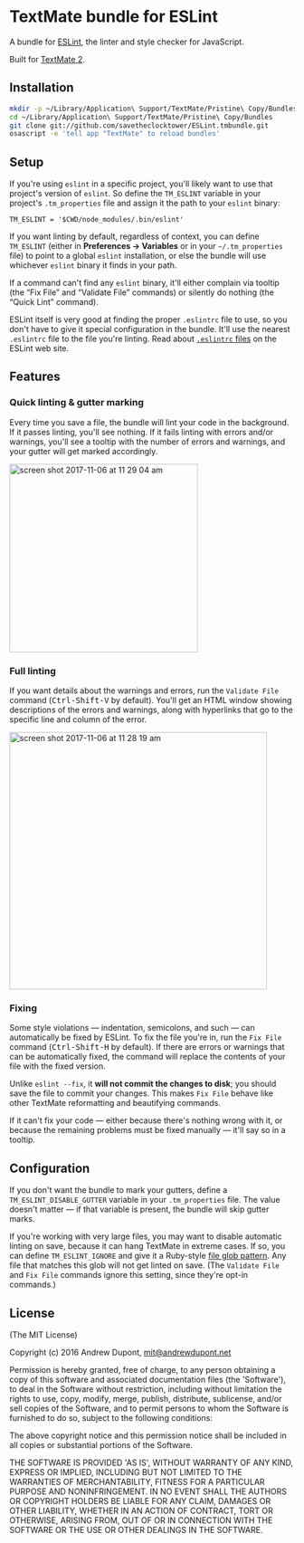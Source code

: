 
# TextMate bundle for ESLint

A bundle for [ESLint][], the linter and style checker for JavaScript.

Built for [TextMate 2][textmate].

## Installation

```bash
mkdir -p ~/Library/Application\ Support/TextMate/Pristine\ Copy/Bundles
cd ~/Library/Application\ Support/TextMate/Pristine\ Copy/Bundles
git clone git://github.com/savetheclocktower/ESLint.tmbundle.git
osascript -e 'tell app "TextMate" to reload bundles'
```

## Setup

If you're using `eslint` in a specific project, you'll likely want to use that project's version of `eslint`. So define the `TM_ESLINT` variable in your project's `.tm_properties` file and assign it the path to your `eslint` binary:

```
TM_ESLINT = '$CWD/node_modules/.bin/eslint'
```

If you want linting by default, regardless of context, you can define `TM_ESLINT` (either in **Preferences &rarr; Variables** or in your `~/.tm_properties` file) to point to a global `eslint` installation, or else the bundle will use whichever `eslint` binary it finds in your path.

If a command can't find any `eslint` binary, it'll either complain via tooltip (the “Fix File” and “Validate File” commands) or silently do nothing (the “Quick Lint” command).

ESLint itself is very good at finding the proper `.eslintrc` file to use, so you don't have to give it special configuration in the bundle. It'll use the nearest `.eslintrc` file to the file you're linting. Read about [`.eslintrc` files](https://eslint.org/docs/user-guide/configuring) on the ESLint web site.

## Features

### Quick linting & gutter marking

Every time you save a file, the bundle will lint your code in the background. If it passes linting, you'll see nothing. If it fails linting with errors and/or warnings, you'll see a tooltip with the number of errors and warnings, and your gutter will get marked accordingly.

<img width="333" alt="screen shot 2017-11-06 at 11 29 04 am" src="https://user-images.githubusercontent.com/3450/32454913-3eb56b0e-c2e6-11e7-9754-c22c0c41adb4.png">

### Full linting

If you want details about the warnings and errors, run the `Validate File` command (<kbd>Ctrl-Shift-V</kbd> by default). You'll get an HTML window showing descriptions of the errors and warnings, along with hyperlinks that go to the specific line and column of the error.

<img width="455" alt="screen shot 2017-11-06 at 11 28 19 am" src="https://user-images.githubusercontent.com/3450/32454916-3ee10b60-c2e6-11e7-8c94-1111f36363ac.png">

### Fixing

Some style violations — indentation, semicolons, and such — can automatically be fixed by ESLint. To fix the file you're in, run the `Fix File` command (<kbd>Ctrl-Shift-H</kbd> by default). If there are errors or warnings that can be automatically fixed, the command will replace the contents of your file with the fixed version.

Unlike `eslint --fix`, it **will not commit the changes to disk**; you should save the file to commit your changes. This makes `Fix File` behave like other TextMate reformatting and beautifying commands.

If it can't fix your code — either because there's nothing wrong with it, or because the remaining problems must be fixed manually — it'll say so in a tooltip.

## Configuration

If you don't want the bundle to mark your gutters, define a `TM_ESLINT_DISABLE_GUTTER` variable in your `.tm_properties` file. The value doesn't matter — if that variable is present, the bundle will skip gutter marks.

If you're working with very large files, you may want to disable automatic linting on save, because it can hang TextMate in extreme cases. If so, you can define `TM_ESLINT_IGNORE` and give it a Ruby-style [file glob pattern][shell glob syntax]. Any file that matches this glob will not get linted on save. (The `Validate File` and `Fix File` commands ignore this setting, since they're opt-in commands.)

## License

(The MIT License)

Copyright (c) 2016 Andrew Dupont, mit@andrewdupont.net

Permission is hereby granted, free of charge, to any person obtaining
a copy of this software and associated documentation files (the
'Software'), to deal in the Software without restriction, including
without limitation the rights to use, copy, modify, merge, publish,
distribute, sublicense, and/or sell copies of the Software, and to
permit persons to whom the Software is furnished to do so, subject to
the following conditions:

The above copyright notice and this permission notice shall be
included in all copies or substantial portions of the Software.

THE SOFTWARE IS PROVIDED 'AS IS', WITHOUT WARRANTY OF ANY KIND,
EXPRESS OR IMPLIED, INCLUDING BUT NOT LIMITED TO THE WARRANTIES OF
MERCHANTABILITY, FITNESS FOR A PARTICULAR PURPOSE AND NONINFRINGEMENT.
IN NO EVENT SHALL THE AUTHORS OR COPYRIGHT HOLDERS BE LIABLE FOR ANY
CLAIM, DAMAGES OR OTHER LIABILITY, WHETHER IN AN ACTION OF CONTRACT,
TORT OR OTHERWISE, ARISING FROM, OUT OF OR IN CONNECTION WITH THE
SOFTWARE OR THE USE OR OTHER DEALINGS IN THE SOFTWARE.

[eslint]:            http://eslint.org
[textmate]:          https://github.com/textmate/textmate
[shell glob syntax]: http://ruby-doc.org/core-1.9.3/Dir.html#method-c-glob

